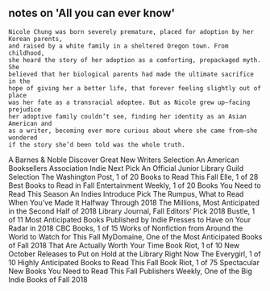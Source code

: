 ## notes on 'All you can ever know'
```text
Nicole Chung was born severely premature, placed for adoption by her Korean parents,
and raised by a white family in a sheltered Oregon town. From childhood,
she heard the story of her adoption as a comforting, prepackaged myth. She
believed that her biological parents had made the ultimate sacrifice in the
hope of giving her a better life, that forever feeling slightly out of place
was her fate as a transracial adoptee. But as Nicole grew up—facing prejudice
her adoptive family couldn’t see, finding her identity as an Asian American and
as a writer, becoming ever more curious about where she came from—she wondered
if the story she’d been told was the whole truth.
```

A Barnes & Noble Discover Great New Writers Selection
An American Booksellers Association Indie Next Pick
An Official Junior Library Guild Selection
The Washington Post, 1 of 20 Books to Read This Fall
Elle, 1 of 28 Best Books to Read in Fall
Entertainment Weekly, 1 of 20 Books You Need to Read This Season
An Indies Introduce Pick
The Rumpus, What to Read When You’ve Made It Halfway Through 2018
The Millions, Most Anticipated in the Second Half of 2018
Library Journal, Fall Editors’ Pick 2018
Bustle, 1 of 11 Most Anticipated Books Published by Indie Presses to Have on Your Radar in 2018
CBC Books, 1 of 15 Works of Nonfiction from Around the World to Watch for This Fall
MyDomaine, One of the Most Anticipated Books of Fall 2018 That Are Actually Worth Your Time
Book Riot, 1 of 10 New October Releases to Put on Hold at the Library Right Now
The Everygirl, 1 of 10 Highly Anticipated Books to Read This Fall
Book Riot, 1 of 75 Spectacular New Books You Need to Read This Fall
Publishers Weekly, One of the Big Indie Books of Fall 2018
